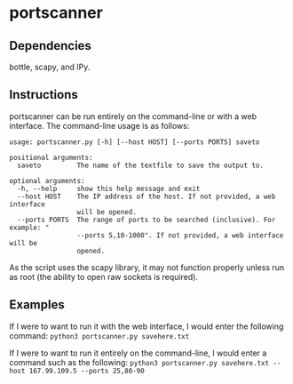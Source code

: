 # portscanner

## Dependencies
bottle, scapy, and IPy.

## Instructions
portscanner can be run entirely on the command-line or with a web interface. The command-line usage is as follows:
```
usage: portscanner.py [-h] [--host HOST] [--ports PORTS] saveto

positional arguments:
  saveto         The name of the textfile to save the output to.

optional arguments:
  -h, --help     show this help message and exit
  --host HOST    The IP address of the host. If not provided, a web interface
                 will be opened.
  --ports PORTS  The range of ports to be searched (inclusive). For example: "
                 --ports 5,10-1000". If not provided, a web interface will be
                 opened.
```

As the script uses the scapy library, it may not function properly unless run as root (the ability to open raw sockets is required).

## Examples
If I were to want to run it with the web interface, I would enter the following command:
```python3 portscanner.py savehere.txt```

If I were to want to run it entirely on the command-line, I would enter a command such as the following:
```python3 portscanner.py savehere.txt --host 167.99.109.5 --ports 25,80-90```
